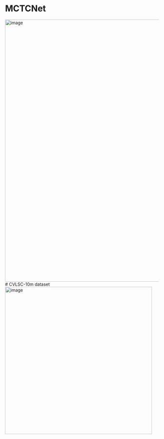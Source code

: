 # MCTCNet
<img width="856" alt="image" src="https://github.com/user-attachments/assets/550ca61a-5345-470d-a074-0b2a8bc28636">
# CVLSC-10m dataset
<img width="481" alt="image" src="https://github.com/user-attachments/assets/6637cc3f-ae07-4528-b1fd-3a1582862e9d">
